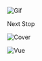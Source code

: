 ![Gif](/app/assets/images/gifs/gamer_bonhomme.gif)

Next Stop

![Cover](/app/assets/images/cover.png)

![Vue](/app/assets/images/vue-éclatée.png)
